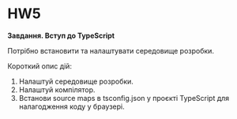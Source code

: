 # HW5

**Завдання. Вступ до TypeScript**

Потрібно встановити та налаштувати середовище розробки.

Короткий опис дій:

1. Налаштуй середовище розробки.
2. Налаштуй компілятор.
3. Встанови source maps в tsconfig.json у проєкті TypeScript для налагодження коду у браузері.
